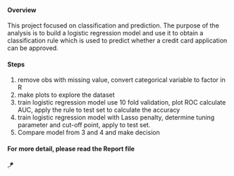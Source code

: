 
#### Overview
This project focused on classification and prediction. The purpose of the analysis is to build a logistic regression model and use it to obtain a classification rule which is used to predict whether a credit card application can be approved.
#### Steps
1. remove obs with missing value, convert categorical variable to factor in R
2. make plots to explore the dataset
3. train logistic regression model use 10 fold validation, plot ROC calculate AUC, apply the rule to test set to calculate the accuracy
4. train logistic regression model with Lasso penalty, determine tuning parameter and cut-off point, apply to test set.
5. Compare model from 3 and 4 and make decision

#### For more detail, please read the Report file 
🪁
